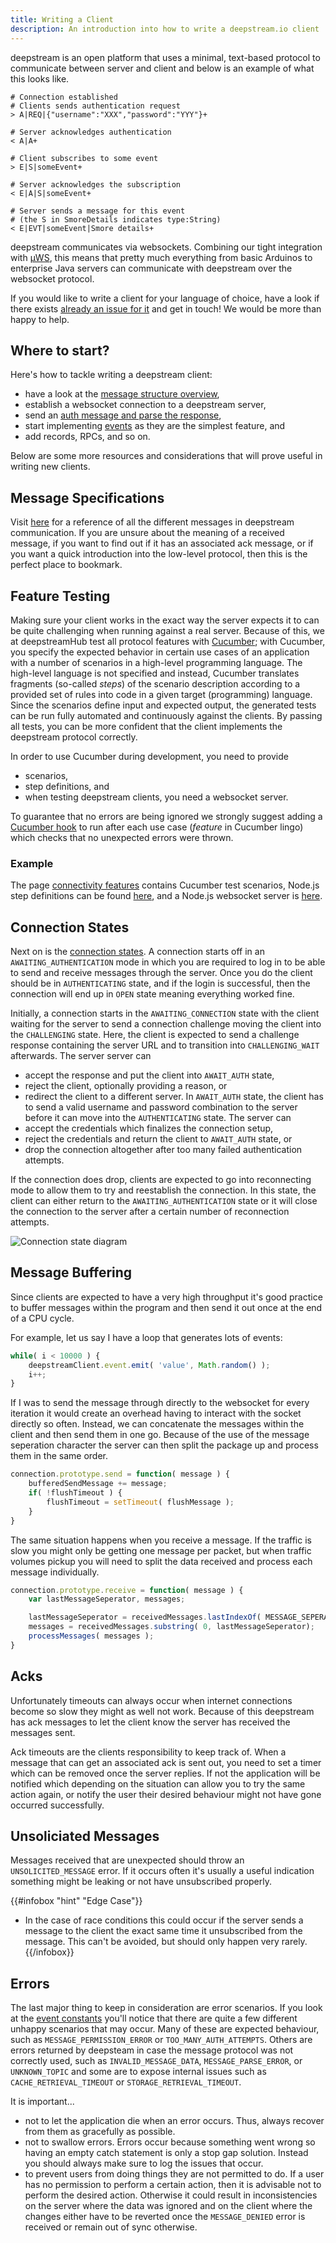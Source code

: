 ```yaml
---
title: Writing a Client
description: An introduction into how to write a deepstream.io client
---
```


deepstream is an open platform that uses a minimal, text-based protocol to
communicate between server and client and below is an example of what this looks
like.

```gherkin
# Connection established
# Clients sends authentication request
> A|REQ|{"username":"XXX","password":"YYY"}+

# Server acknowledges authentication
< A|A+

# Client subscribes to some event
> E|S|someEvent+

# Server acknowledges the subscription
< E|A|S|someEvent+

# Server sends a message for this event
# (the S in SmoreDetails indicates type:String)
< E|EVT|someEvent|Smore details+
```

deepstream communicates via websockets. Combining our tight integration with
[µWS](https://github.com/uWebSockets/uWebSockets), this means that pretty much
everything from basic Arduinos to enterprise Java servers can communicate with
deepstream over the websocket protocol.

If you would like to write a client for your language of choice, have a look if
there exists [already an issue for
it](https://github.com/deepstreamIO/deepstream.io/labels/new-client) and get in
touch! We would be more than happy to help.

## Where to start?
Here's how to tackle writing a deepstream client:
- have a look at the [message structure
  overview](/info/protocol/message-structure-overview/),
- establish a websocket connection to a deepstream server,
- send an [auth message and parse the response](/info/specs/connectivity/),
- start implementing [events](/info/specs/events/) as they are the simplest
  feature, and
- add records, RPCs, and so on.

Below are some more resources and considerations that will prove useful in writing new clients.

## Message Specifications

Visit [here](/info/protocol/all-messages/) for a reference of all the different
messages in deepstream communication. If you are unsure about the meaning of a
received message, if you want to find out if it has an associated ack message,
or if you want a quick introduction into the low-level protocol, then this is
the perfect place to bookmark.

## Feature Testing

Making sure your client works in the exact way the server expects it to can be
quite challenging when running against a real server. Because of this, we at
deepstreamHub test all protocol features with [Cucumber](https://cucumber.io/);
with Cucumber, you specify the expected behavior in certain use cases of an
application with a number of scenarios in a high-level programming language. The
high-level language is not specified and instead, Cucumber translates fragments
(so-called _steps_) of the scenario description according to a provided set of
rules into code in a given target (programming) language. Since the scenarios
define input and expected output, the generated tests can be run fully automated
and continuously against the clients. By passing all tests, you can be more
confident that the client implements the deepstream protocol correctly.

In order to use Cucumber during development, you need to provide
- scenarios,
- step definitions, and
- when testing deepstream clients, you need a websocket server.

To guarantee that no errors are being ignored we strongly suggest adding a
[Cucumber hook](//github.com/cucumber/cucumber/wiki/Hooks) to run after each
use case (_feature_ in Cucumber lingo) which checks that no unexpected errors
were thrown.

### Example

The page [connectivity features](/info/specs/connectivity/) contains Cucumber
test scenarios, Node.js step definitions can be found
[here](//raw.githubusercontent.com/deepstreamIO/deepstream.io-client-js/master/test-specs/steps/server/step-definition-server.js),
and a Node.js websocket server is
[here](https://raw.githubusercontent.com/deepstreamIO/deepstream.io-client-js/master/test-specs/steps/server/ws-server.js).


## Connection States

Next on is the [connection states](/docs/common/constants/#connection-states). A
connection starts off in an `AWAITING_AUTHENTICATION` mode in which you are
required to log in to be able to send and receive messages through the server.
Once you do the client should be in `AUTHENTICATING` state, and if the login is
successful, then the connection will end up in `OPEN` state meaning everything
worked fine.

Initially, a connection starts in the `AWAITING_CONNECTION` state with the client
waiting for the server to send a connection challenge moving the client into the
`CHALLENGING` state. Here, the client is expected to send a challenge response
containing the server URL and to transition into `CHALLENGING_WAIT` afterwards.
The server server can
- accept the response and put the client into `AWAIT_AUTH` state,
- reject the client, optionally providing a reason, or
- redirect the client to a different server.
In `AWAIT_AUTH` state, the client has to send a valid username and password
combination to the server before it can move into the `AUTHENTICATING` state.
The server can
- accept the credentials which finalizes the connection setup,
- reject the credentials and return the client to `AWAIT_AUTH` state, or
- drop the connection altogether after too many failed authentication attempts.

If the connection does drop, clients are expected to go into reconnecting mode
to allow them to try and reestablish the connection. In this state, the client
can either return to the `AWAITING_AUTHENTICATION` state or it will close the
connection to the server after a certain number of reconnection attempts.

![Connection state diagram](deepstream-client-states.svg)

## Message Buffering

Since clients are expected to have a very high throughput it's good practice to buffer messages within the program and then send it out once at the end of a CPU cycle.

For example, let us say I have a loop that generates lots of events:

```javascript
while( i < 10000 ) {
    deepstreamClient.event.emit( 'value', Math.random() );
    i++;
}
```

If I was to send the message through directly to the websocket for every iteration it would create an overhead having to interact with the socket directly so often. Instead, we can concatenate the messages within the client and then send them in one go. Because of the use of the message seperation character the server can then split the package up and process them in the same order.

```javascript
connection.prototype.send = function( message ) {
    bufferedSendMessage += message;
    if( !flushTimeout ) {
        flushTimeout = setTimeout( flushMessage );
    }
}
```

The same situation happens when you receive a message. If the traffic is slow you might only be getting one message per packet, but when traffic volumes pickup you will need to split the data received and process each message individually.

```javascript
connection.prototype.receive = function( message ) {
    var lastMessageSeperator, messages;

    lastMessageSeperator = receivedMessages.lastIndexOf( MESSAGE_SEPERATOR );
    messages = receivedMessages.substring( 0, lastMessageSeperator);
    processMessages( messages );
}
```

## Acks

Unfortunately timeouts can always occur when internet connections become so slow they might as well not work. Because of this deepstream has ack messages to let the client know the server has received the messages sent.

Ack timeouts are the clients responsibility to keep track of. When a message that can get an associated ack is sent out, you need to set a timer which can be removed once the server replies. If not the application will be notified which depending on the situation can allow you to try the same action again, or notify the user their desired behaviour might not have gone occurred successfully.

## Unsoliciated Messages

Messages received that are unexpected should throw an `UNSOLICITED_MESSAGE` error. If it occurs often it's usually a useful indication something might be leaking or not have unsubscribed properly.

{{#infobox "hint" "Edge Case"}}
- In the case of race conditions this could occur if the server sends a message to the client the exact same time it unsubscribed from the message. This can't be avoided, but should only happen very rarely.
{{/infobox}}

## Errors

The last major thing to keep in consideration are error scenarios. If you look
at the [event constants](/docs/common/constants/#Event) you'll notice that there
are quite a few different unhappy scenarios that may occur. Many of these are
expected behaviour, such as `MESSAGE_PERMISSION_ERROR` or
`TOO_MANY_AUTH_ATTEMPTS`. Others are errors returned by deepsteam in case the
message protocol was not correctly used, such as `INVALID_MESSAGE_DATA`,
`MESSAGE_PARSE_ERROR`, or `UNKNOWN_TOPIC` and some are to expose internal issues
such as `CACHE_RETRIEVAL_TIMEOUT` or `STORAGE_RETRIEVAL_TIMEOUT`.

It is important...
* not to let the application die when an error occurs. Thus, always recover from
  them as gracefully as possible.
* not to swallow errors. Errors occur because something went wrong so having an
  empty catch statement is only a stop gap solution. Instead you should always
  make sure to log the issues that occur.
* to prevent users from doing things they are not permitted to do. If a
  user has no permission to perform a certain action, then it is advisable not
  to perform the desired action. Otherwise it could result in inconsistencies on
  the server where the data was ignored and on the client where the changes
  either have to be reverted once the `MESSAGE_DENIED` error is received or
  remain out of sync otherwise.
